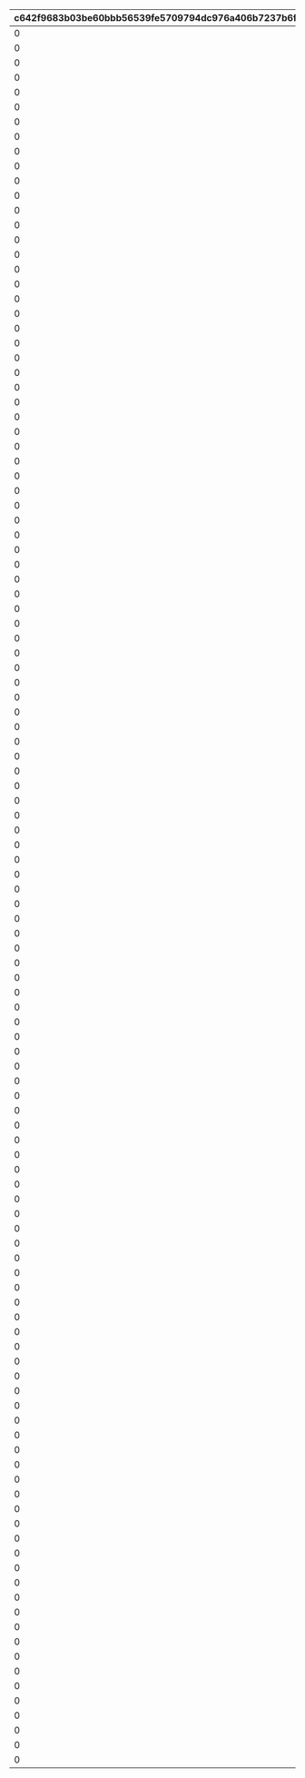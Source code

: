 |c642f9683b03be60bbb56539fe5709794dc976a406b7237b6f8d3a1c497284a6|0ec1cd348c6770b757e80e64f9407286581b5d93bc6e7e660b1a2c1a6a56b0f1|d1a3af9969a0a136359877a4f5f4288b545c8b18fc8ce94ab6c162236f215092|11e48c7e1324d4da4801cf334cb2c7cc4767dcf493765ba7e7728176896824d3|c29fc0ef70b60529bc2fefa7d7bd79729927b31970be2def13363d2a3ec7a1de|b4958ceea83cc4356a52b8e048dece6a641e6550bb358f4f7f91e7ff73a520bb|24ff4cd40513e9b5b1a6d37d90b229239122f32034c13cb9c6a5946a220cf79d|f784ddac77660b415d2fff9b4ee8cb88ec5d3bb26549640d5ab00fe745a25b5c|b912b452662ef303badeeca5e96f491f374b2a1d8fcec069f4810dfa1f86ce7a|2399f02fb3d327ab8676513bba025503c1ba9062a600579930c339338621e452|0c8642232ca00f3ac7ff4c76c2cc269196b3ba1531d4c4b29aec3fc1cb32eb7b|8b6887aa351dc5763551706466cdca2b961131dcf9a9ec3ff299b9238c2acab4|d77850f634af8f1843ad8985e98c2dd1d0373e82984ce916742cc2961aae2ede|8bb435c680b8d4f09a64f177150ca19919862d7c512aaefb9a016ad3436020b9|03c53961f6f4d5f00e3d7364bcdc11e7a9e4312ffe98986f8ec15679a110b05e|0e02a36bbf2db4f694267a984e39bdb9d5e756cf1b432e368223169ba05e803c|7c4b0f514d7f9763e757f3d87e30c003c592647715cd9e3155241af3e3f938ac|bf37fe279f20120db0821cd85a73d896841a74d967cfe9f117cdae34efad0636|
| --- | --- | --- | --- | --- | --- | --- | --- | --- | --- | --- | --- | --- | --- | --- | --- | --- | --- |
|0|0|0|1|91002|0|0|1|0|10|0|0|0|0|8|50|0|0|
|0|0|0|11|91002|0|0|2|0|100|0|0|0|0|8|10|0|0|
|0|0|0|101|91002|0|0|3|0|200|0|0|0|0|8|5|0|0|
|0|0|0|201|91002|0|0|4|0|500|0|0|0|0|8|3|0|0|
|0|0|0|501|91002|0|0|5|0|1000|0|0|0|0|8|2|0|0|
|0|0|0|1001|91002|0|0|6|0|2000|0|0|0|0|8|2|0|0|
|0|0|0|2001|91002|0|0|7|0|3999|0|0|0|0|8|1|0|0|
|0|0|0|4000|91002|0|0|8|0|4000|0|0|0|0|8|50|0|0|
|0|0|0|4100|91002|0|0|9|0|4100|0|0|0|0|8|50|0|0|
|0|0|0|4200|91002|0|0|10|0|4200|0|0|0|0|8|50|0|0|
|0|0|0|4300|91002|0|0|11|0|4300|0|0|0|0|8|50|0|0|
|0|0|0|4400|91002|0|0|12|0|4400|0|0|0|0|8|50|0|0|
|0|0|0|4500|91002|0|0|13|0|4500|0|0|0|0|8|50|0|0|
|0|0|0|4600|91002|0|0|14|0|4600|0|0|0|0|8|50|0|0|
|0|0|0|4700|91002|0|0|15|0|4700|0|0|0|0|8|50|0|0|
|0|0|0|4800|91002|0|0|16|0|4800|0|0|0|0|8|50|0|0|
|0|0|0|4900|91002|0|0|17|0|4900|0|0|0|0|8|50|0|0|
|0|0|0|5000|91002|0|0|18|0|5000|0|0|0|0|8|50|0|0|
|0|0|0|5100|91002|0|0|19|0|5100|0|0|0|0|8|50|0|0|
|0|0|0|5200|91002|0|0|20|0|5200|0|0|0|0|8|50|0|0|
|0|0|0|5300|91002|0|0|21|0|5300|0|0|0|0|8|50|0|0|
|0|0|0|5400|91002|0|0|22|0|5400|0|0|0|0|8|50|0|0|
|0|0|0|5500|91002|0|0|23|0|5500|0|0|0|0|8|50|0|0|
|0|0|0|5600|91002|0|0|24|0|5600|0|0|0|0|8|50|0|0|
|0|0|0|5700|91002|0|0|25|0|5700|0|0|0|0|8|50|0|0|
|0|0|0|5800|91002|0|0|26|0|5800|0|0|0|0|8|50|0|0|
|0|0|0|5900|91002|0|0|27|0|5900|0|0|0|0|8|50|0|0|
|0|0|0|6000|91002|0|0|28|0|6000|0|0|0|0|8|50|0|0|
|0|0|0|6100|91002|0|0|29|0|6100|0|0|0|0|8|50|0|0|
|0|0|0|6200|91002|0|0|30|0|6200|0|0|0|0|8|50|0|0|
|0|0|0|6300|91002|0|0|31|0|6300|0|0|0|0|8|50|0|0|
|0|0|0|6400|91002|0|0|32|0|6400|0|0|0|0|8|50|0|0|
|0|0|0|6500|91002|0|0|33|0|6500|0|0|0|0|8|50|0|0|
|0|0|0|6600|91002|0|0|34|0|6600|0|0|0|0|8|50|0|0|
|0|0|0|6700|91002|0|0|35|0|6700|0|0|0|0|8|50|0|0|
|0|0|0|6800|91002|0|0|36|0|6800|0|0|0|0|8|50|0|0|
|0|0|0|6900|91002|0|0|37|0|6900|0|0|0|0|8|50|0|0|
|0|0|0|7000|91002|0|0|38|0|7000|0|0|0|0|8|50|0|0|
|0|0|0|7100|91002|0|0|39|0|7100|0|0|0|0|8|50|0|0|
|0|0|0|7200|91002|0|0|40|0|7200|0|0|0|0|8|50|0|0|
|0|0|0|7300|91002|0|0|41|0|7300|0|0|0|0|8|50|0|0|
|0|0|0|7400|91002|0|0|42|0|7400|0|0|0|0|8|50|0|0|
|0|0|0|7500|91002|0|0|43|0|7500|0|0|0|0|8|50|0|0|
|0|0|0|7600|91002|0|0|44|0|7600|0|0|0|0|8|50|0|0|
|0|0|0|7700|91002|0|0|45|0|7700|0|0|0|0|8|50|0|0|
|0|0|0|7800|91002|0|0|46|0|7800|0|0|0|0|8|50|0|0|
|0|0|0|7900|91002|0|0|47|0|7900|0|0|0|0|8|50|0|0|
|0|0|0|8000|91002|0|0|48|0|8000|0|0|0|0|8|50|0|0|
|0|0|0|8100|91002|0|0|49|0|8100|0|0|0|0|8|15|0|0|
|0|0|0|8200|91002|0|0|50|0|8200|0|0|0|0|8|15|0|0|
|0|0|0|8300|91002|0|0|51|0|8300|0|0|0|0|8|15|0|0|
|0|0|0|8400|91002|0|0|52|0|8400|0|0|0|0|8|15|0|0|
|0|0|0|8500|91002|0|0|53|0|8500|0|0|0|0|8|15|0|0|
|0|0|0|8600|91002|0|0|54|0|8600|0|0|0|0|8|15|0|0|
|0|0|0|8700|91002|0|0|55|0|8700|0|0|0|0|8|15|0|0|
|0|0|0|8800|91002|0|0|56|0|8800|0|0|0|0|8|15|0|0|
|0|0|0|8900|91002|0|0|57|0|8900|0|0|0|0|8|15|0|0|
|0|0|0|9000|91002|0|0|58|0|9000|0|0|0|0|8|15|0|0|
|0|0|0|9100|91002|0|0|59|0|9100|0|0|0|0|8|15|0|0|
|0|0|0|9200|91002|0|0|60|0|9200|0|0|0|0|8|15|0|0|
|0|0|0|9300|91002|0|0|61|0|9300|0|0|0|0|8|15|0|0|
|0|0|0|9400|91002|0|0|62|0|9400|0|0|0|0|8|15|0|0|
|0|0|0|9500|91002|0|0|63|0|9500|0|0|0|0|8|15|0|0|
|0|0|0|9600|91002|0|0|64|0|9600|0|0|0|0|8|15|0|0|
|0|0|0|9700|91002|0|0|65|0|9700|0|0|0|0|8|15|0|0|
|0|0|0|9800|91002|0|0|66|0|9800|0|0|0|0|8|15|0|0|
|0|0|0|9900|91002|0|0|67|0|9900|0|0|0|0|8|15|0|0|
|0|0|0|10000|91002|0|0|68|0|10000|0|0|0|0|8|15|0|0|
|0|0|0|10100|91002|0|0|69|0|10100|0|0|0|0|8|15|0|0|
|0|0|0|10200|91002|0|0|70|0|10200|0|0|0|0|8|15|0|0|
|0|0|0|10300|91002|0|0|71|0|10300|0|0|0|0|8|15|0|0|
|0|0|0|10400|91002|0|0|72|0|10400|0|0|0|0|8|15|0|0|
|0|0|0|10500|91002|0|0|73|0|10500|0|0|0|0|8|15|0|0|
|0|0|0|10600|91002|0|0|74|0|10600|0|0|0|0|8|15|0|0|
|0|0|0|10700|91002|0|0|75|0|10700|0|0|0|0|8|15|0|0|
|0|0|0|10800|91002|0|0|76|0|10800|0|0|0|0|8|15|0|0|
|0|0|0|10900|91002|0|0|77|0|10900|0|0|0|0|8|15|0|0|
|0|0|0|11000|91002|0|0|78|0|11000|0|0|0|0|8|15|0|0|
|0|0|0|11100|91002|0|0|79|0|11100|0|0|0|0|8|15|0|0|
|0|0|0|11200|91002|0|0|80|0|11200|0|0|0|0|8|15|0|0|
|0|0|0|11300|91002|0|0|81|0|11300|0|0|0|0|8|15|0|0|
|0|0|0|11400|91002|0|0|82|0|11400|0|0|0|0|8|15|0|0|
|0|0|0|11500|91002|0|0|83|0|11500|0|0|0|0|8|15|0|0|
|0|0|0|11600|91002|0|0|84|0|11600|0|0|0|0|8|15|0|0|
|0|0|0|11700|91002|0|0|85|0|11700|0|0|0|0|8|15|0|0|
|0|0|0|11800|91002|0|0|86|0|11800|0|0|0|0|8|15|0|0|
|0|0|0|11900|91002|0|0|87|0|11900|0|0|0|0|8|15|0|0|
|0|0|0|12000|91002|0|0|88|0|12000|0|0|0|0|8|15|0|0|
|0|0|0|12100|91002|0|0|89|0|12100|0|0|0|0|8|15|0|0|
|0|0|0|12200|91002|0|0|90|0|12200|0|0|0|0|8|15|0|0|
|0|0|0|12300|91002|0|0|91|0|12300|0|0|0|0|8|15|0|0|
|0|0|0|12400|91002|0|0|92|0|12400|0|0|0|0|8|15|0|0|
|0|0|0|12500|91002|0|0|93|0|12500|0|0|0|0|8|15|0|0|
|0|0|0|12600|91002|0|0|94|0|12600|0|0|0|0|8|15|0|0|
|0|0|0|12700|91002|0|0|95|0|12700|0|0|0|0|8|15|0|0|
|0|0|0|12800|91002|0|0|96|0|12800|0|0|0|0|8|15|0|0|
|0|0|0|12900|91002|0|0|97|0|12900|0|0|0|0|8|15|0|0|
|0|0|0|13000|91002|0|0|98|0|13000|0|0|0|0|8|15|0|0|
|0|0|0|13100|91002|0|0|99|0|13100|0|0|0|0|8|15|0|0|
|0|0|0|13200|91002|0|0|100|0|13200|0|0|0|0|8|15|0|0|
|0|0|0|13300|91002|0|0|101|0|13300|0|0|0|0|8|15|0|0|
|0|0|0|13400|91002|0|0|102|0|13400|0|0|0|0|8|15|0|0|
|0|0|0|13500|91002|0|0|103|0|13500|0|0|0|0|8|15|0|0|
|0|0|0|13600|91002|0|0|104|0|13600|0|0|0|0|8|15|0|0|
|0|0|0|13700|91002|0|0|105|0|13700|0|0|0|0|8|15|0|0|
|0|0|0|13800|91002|0|0|106|0|13800|0|0|0|0|8|15|0|0|
|0|0|0|13900|91002|0|0|107|0|13900|0|0|0|0|8|15|0|0|
|0|0|0|14000|91002|0|0|108|0|14000|0|0|0|0|8|15|0|0|
|0|0|0|14100|91002|0|0|109|0|14100|0|0|0|0|8|15|0|0|
|0|0|0|14200|91002|0|0|110|0|14200|0|0|0|0|8|15|0|0|
|0|0|0|14300|91002|0|0|111|0|14300|0|0|0|0|8|15|0|0|
|0|0|0|14400|91002|0|0|112|0|14400|0|0|0|0|8|15|0|0|
|0|0|0|14500|91002|0|0|113|0|14500|0|0|0|0|8|15|0|0|
|0|0|0|14600|91002|0|0|114|0|14600|0|0|0|0|8|15|0|0|
|0|0|0|14700|91002|0|0|115|0|14700|0|0|0|0|8|15|0|0|
|0|0|0|14800|91002|0|0|116|0|14800|0|0|0|0|8|15|0|0|
|0|0|0|14900|91002|0|0|117|0|14900|0|0|0|0|8|15|0|0|
|0|0|0|15000|91002|0|0|118|0|15000|0|0|0|0|8|15|0|0|